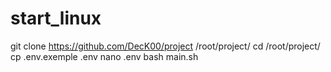 # start_linux
git clone https://github.com/DecK00/project /root/project/
cd /root/project/
cp .env.exemple .env
nano .env
bash main.sh